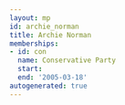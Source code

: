```yaml
---
layout: mp
id: archie_norman
title: Archie Norman
memberships:
- id: con
  name: Conservative Party
  start: 
  end: '2005-03-18'
autogenerated: true
---
```

